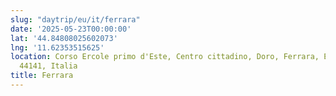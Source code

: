 ```yaml
---
slug: "daytrip/eu/it/ferrara"
date: '2025-05-23T00:00:00'
lat: '44.84808025602073'
lng: '11.62353515625'
location: Corso Ercole primo d'Este, Centro cittadino, Doro, Ferrara, Emilia-Romagna,
  44141, Italia
title: Ferrara
---
```




